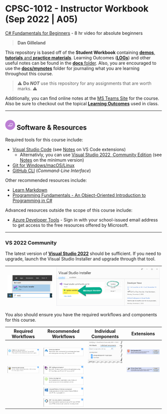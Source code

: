 # CPSC-1012 - **Instructor Workbook** (Sep 2022 | A05)

[C# Fundamentals for Beginners](https://youtu.be/0QUgvfuKvWU) - 8 hr video for absolute beginners

> **Dan Gilleland**

This repository is based off of the **Student Workbook** containing [**demos**, **tutorials** and **practice materials**](./src/ReadMe.md). Learning Outcomes ([**LOGs**](./docs/learning_outcomes/ReadMe.md)) and other useful notes can be found in the [**docs** folder](./docs). Also, you are encouraged to use the [**docs/mynotes**](./docs/mynotes) folder for journaling what you are learning throughout this course.

> :warning: **Do *NOT*** use this repository for any assignments that are worth marks. :warning:

Additionally, you can find online notes at the [MS Teams Site](https://www.microsoft.com/en-ca/microsoft-teams/log-in) for the course. Also be sure to checkout out the topical [**Learning Outcomes**](https://.github.io/about/LOGs.html) used in class.

----

## ![Software et.al.](./docs/images/code.png) Software & Resources

Required tools for this course include:

- [Visual Studio Code](https://code.visualstudio.com) (see [Notes]() on VS Code extensions)
  - Alternativly, you can use [Visual Studio 2022, Community Edition](https://visualstudio.microsoft.com/) (see [Notes](#vs-2022-community) on the minimum version)
- [Git for Windows/macOS/Linux](https://git-scm.com/downloads)
- [GitHub CLI](https://cli.github.com/) (*Command-Line Interface*)

Other recommended resources include:

- [Learn Markdown](https://commonmark.org/help/)
- [Programming Fundamentals - An Object-Oriented Introduction to Programming in C#](https://programming-0101.github.io/TheBook/)

Advanced resources outside the scope of this course include:

- [Azure Developer Tools](https://azureforeducation.microsoft.com/devtools) - Sign in with your school-issued email address to get access to the free resources offered by Microsoft.

----

### VS 2022 Community

The latest version of [**Visual Studio 2022**](https://visualstudio.microsoft.com/) should be sufficient. If you need to upgrade, launch the Visual Studio Installer and upgrade through that tool.

| ![Launch VS Installer](./docs/images/vs-installer.png) | ![VS Install - Min VS2022 Version](./docs/images/vs-min-version.png) |
|--------------------------------------------------------|----------------------------------------------------------------------|

You also should ensure you have the required workflows and components for this course.

| Required Workflows | Recommended Workflows | Individual Components | Extensions |
|--------------------|-----------------------|-----------------------|------------|
| ![ASPNET and web development](./docs/images/vs-workload-asp-net-web.png) | ![Azure development](./docs/images/vs-workload-azure.png) | ![GH and LiveShare](./docs/images/vs-individual-components.png) | ![Web Essentials](./docs/images/vs-extension-web-essentials.png) |
| ![Data storage and processing](./docs/images/vs-workload-data-storage.png) | ![.NET desktop development](./docs/images/vs-workload-net-desktop.png) | | ![EF Core Power Tools](./docs/images/vs-extension-ef-core-power-tools.png) |
| | ![Node.js development](./docs/images/vs-workload-node.png) | | |
| | ![Universal Windows Platform development](./docs/images/vs-workload-uwp.png) | | |
| | ![.NET Core cross-platform development](./docs/images/vs-workload-net-core-cross-platform.png) | | |
